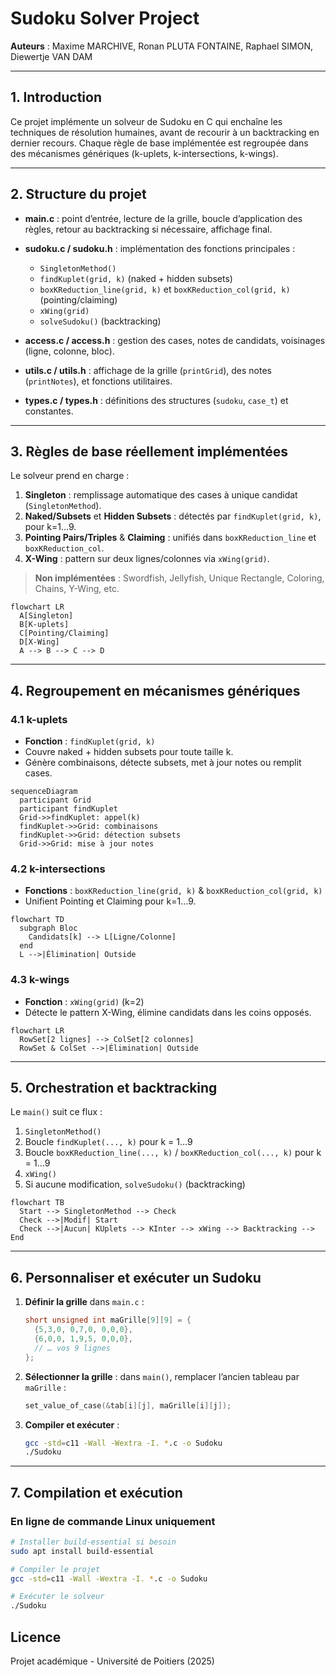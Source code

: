 # Sudoku Solver Project

**Auteurs** : Maxime MARCHIVE, Ronan PLUTA FONTAINE, Raphael SIMON, Diewertje VAN DAM 

---

## 1. Introduction

Ce projet implémente un solveur de Sudoku en C qui enchaîne les techniques de résolution humaines, avant de recourir à un backtracking en dernier recours. Chaque règle de base implémentée est regroupée dans des mécanismes génériques (k-uplets, k-intersections, k-wings).

---

## 2. Structure du projet

* **main.c** : point d’entrée, lecture de la grille, boucle d’application des règles, retour au backtracking si nécessaire, affichage final.
* **sudoku.c / sudoku.h** : implémentation des fonctions principales :

  * `SingletonMethod()`
  * `findKuplet(grid, k)` (naked + hidden subsets)
  * `boxKReduction_line(grid, k)` et `boxKReduction_col(grid, k)` (pointing/claiming)
  * `xWing(grid)`
  * `solveSudoku()` (backtracking)
* **access.c / access.h** : gestion des cases, notes de candidats, voisinages (ligne, colonne, bloc).
* **utils.c / utils.h** : affichage de la grille (`printGrid`), des notes (`printNotes`), et fonctions utilitaires.
* **types.c / types.h** : définitions des structures (`sudoku`, `case_t`) et constantes.

---

## 3. Règles de base réellement implémentées

Le solveur prend en charge :

1. **Singleton** : remplissage automatique des cases à unique candidat (`SingletonMethod`).
2. **Naked/Subsets** et **Hidden Subsets** : détectés par `findKuplet(grid, k)`, pour k=1…9.
3. **Pointing Pairs/Triples** & **Claiming** : unifiés dans `boxKReduction_line` et `boxKReduction_col`.
4. **X-Wing** : pattern sur deux lignes/colonnes via `xWing(grid)`.

> **Non implémentées** : Swordfish, Jellyfish, Unique Rectangle, Coloring, Chains, Y-Wing, etc.

```mermaid
flowchart LR
  A[Singleton]
  B[K-uplets]
  C[Pointing/Claiming]
  D[X-Wing]
  A --> B --> C --> D
```

---

## 4. Regroupement en mécanismes génériques

### 4.1 k-uplets

* **Fonction** : `findKuplet(grid, k)`
* Couvre naked + hidden subsets pour toute taille k.
* Génère combinaisons, détecte subsets, met à jour notes ou remplit cases.

```mermaid
sequenceDiagram
  participant Grid
  participant findKuplet
  Grid->>findKuplet: appel(k)
  findKuplet->>Grid: combinaisons
  findKuplet->>Grid: détection subsets
  Grid->>Grid: mise à jour notes
```

### 4.2 k-intersections

* **Fonctions** : `boxKReduction_line(grid, k)` & `boxKReduction_col(grid, k)`
* Unifient Pointing et Claiming pour k=1…9.

```mermaid
flowchart TD
  subgraph Bloc
    Candidats[k] --> L[Ligne/Colonne]
  end
  L -->|Élimination| Outside
```

### 4.3 k-wings

* **Fonction** : `xWing(grid)` (k=2)
* Détecte le pattern X-Wing, élimine candidats dans les coins opposés.

```mermaid
flowchart LR
  RowSet[2 lignes] --> ColSet[2 colonnes]
  RowSet & ColSet -->|Élimination| Outside
```

---

## 5. Orchestration et backtracking

Le `main()` suit ce flux :

1. `SingletonMethod()`
2. Boucle `findKuplet(..., k)` pour k = 1…9
3. Boucle `boxKReduction_line(..., k)` / `boxKReduction_col(..., k)` pour k = 1…9
4. `xWing()`
5. Si aucune modification, `solveSudoku()` (backtracking)

```mermaid
flowchart TB
  Start --> SingletonMethod --> Check
  Check -->|Modif| Start
  Check -->|Aucun| KUplets --> KInter --> xWing --> Backtracking --> End
```

---

## 6. Personnaliser et exécuter un Sudoku

1. **Définir la grille** dans `main.c` :

   ```c
   short unsigned int maGrille[9][9] = {
     {5,3,0, 0,7,0, 0,0,0},
     {6,0,0, 1,9,5, 0,0,0},
     // … vos 9 lignes
   };
   ```

2. **Sélectionner la grille** : dans `main()`, remplacer l’ancien tableau par `maGrille` :

   ```c
   set_value_of_case(&tab[i][j], maGrille[i][j]);
   ```

3. **Compiler et exécuter** :

   ```bash
   gcc -std=c11 -Wall -Wextra -I. *.c -o Sudoku
   ./Sudoku
   ```

---

## 7. Compilation et exécution

### En ligne de commande Linux uniquement

```bash
# Installer build-essential si besoin
sudo apt install build-essential

# Compiler le projet
gcc -std=c11 -Wall -Wextra -I. *.c -o Sudoku

# Exécuter le solveur
./Sudoku
```

## Licence

Projet académique - Université de Poitiers (2025)

